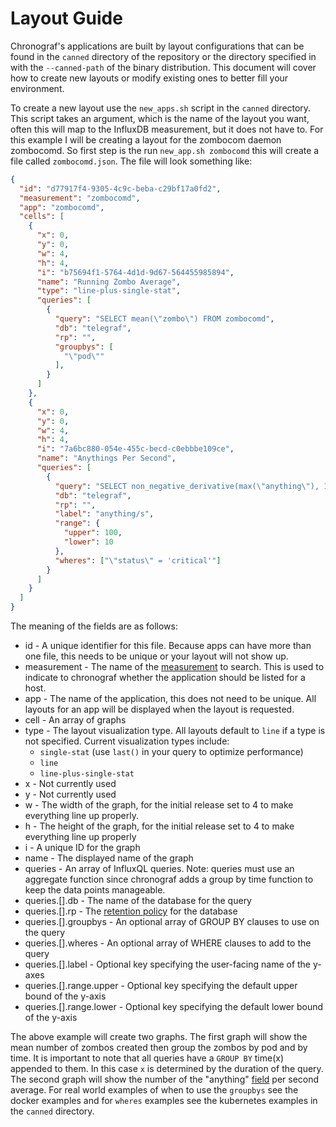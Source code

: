 # Layout Guide

Chronograf's applications are built by layout configurations that can be found in the `canned` directory of the repository or the directory specified in with the `--canned-path` of the binary distribution. This document will cover how to create new layouts or modify existing ones to better fill your environment.

To create a new layout use the `new_apps.sh` script in the `canned` directory. This script takes an argument, which is the name of the layout you want, often this will map to the InfluxDB measurement, but it does not have to. For this example I will be creating a layout for the zombocom daemon zombocomd. So first step is the run `new_app.sh zombocomd` this will create a file called `zombocomd.json`. The file will look something like:

```json
{
  "id": "d77917f4-9305-4c9c-beba-c29bf17a0fd2",
  "measurement": "zombocomd",
  "app": "zombocomd",
  "cells": [
    {
      "x": 0,
      "y": 0,
      "w": 4,
      "h": 4,
      "i": "b75694f1-5764-4d1d-9d67-564455985894",
      "name": "Running Zombo Average",
      "type": "line-plus-single-stat",
      "queries": [
        {
          "query": "SELECT mean(\"zombo\") FROM zombocomd",
          "db": "telegraf",
          "rp": "",
          "groupbys": [
            "\"pod\""
          ],
        }
      ]
    },
    {
      "x": 0,
      "y": 0,
      "w": 4,
      "h": 4,
      "i": "7a6bc880-054e-455c-becd-c0ebbbe109ce",
      "name": "Anythings Per Second",
      "queries": [
        {
          "query": "SELECT non_negative_derivative(max(\"anything\"), 1s) FROM zombocomd",
          "db": "telegraf",
          "rp": "",
          "label": "anything/s",
          "range": {
            "upper": 100,
            "lower": 10
          },
          "wheres": ["\"status\" = 'critical'"]
        }
      ]
    }
  ]
}
```

The meaning of the fields are as follows:
* id - A unique identifier for this file. Because apps can have more than one file, this needs to be unique or your layout will not show up.
* measurement - The name of the [measurement](https://docs.influxdata.com/influxdb/v1.1/concepts/glossary/#measurement) to search. This is used to indicate to chronograf whether the application should be listed for a host.
* app - The name of the application, this does not need to be unique. All layouts for an app will be displayed when the layout is requested.
* cell - An array of graphs
* type - The layout visualization type. All layouts default to `line` if a type is not specified. Current visualization types include:
  - `single-stat` (use `last()` in your query to optimize performance)
  - `line`
  - `line-plus-single-stat`
* x - Not currently used
* y - Not currently used
* w - The width of the graph, for the initial release set to 4 to make everything line up properly.
* h - The height of the graph, for the initial release set to 4 to make everything line up properly
* i - A unique ID for the graph
* name - The displayed name of the graph
* queries - An array of InfluxQL queries. Note: queries must use an aggregate function since chronograf adds a group by time function to keep the data points manageable.
* queries.[].db - The name of the database for the query
* queries.[].rp - The [retention policy](https://docs.influxdata.com/influxdb/v1.1/concepts/glossary/#retention-policy-rp) for the database
* queries.[].groupbys - An optional array of GROUP BY clauses to use on the query
* queries.[].wheres - An optional array of WHERE clauses to add to the query
* queries.[].label - Optional key specifying the user-facing name of the y-axes
* queries.[].range.upper - Optional key specifying the default upper bound of the y-axis
* queries.[].range.lower - Optional key specifying the default lower bound of the y-axis


The above example will create two graphs. The first graph will show the mean number of zombos created then group the zombos by pod and by time. It is important to note that all queries have a `GROUP BY` time(x) appended to them. In this case `x` is determined by the duration of the query. The second graph will show the number of the "anything" [field](https://docs.influxdata.com/influxdb/v1.1/concepts/glossary/#field) per second average.
For real world examples of when to use the `groupbys` see the docker examples and for `wheres` examples see the kubernetes examples in the `canned` directory.
